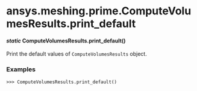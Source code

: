 <a id="ansys-meshing-prime-computevolumesresults-print-default"></a>

# ansys.meshing.prime.ComputeVolumesResults.print_default

<a id="ansys.meshing.prime.ComputeVolumesResults.print_default"></a>

#### *static* ComputeVolumesResults.print_default()

Print the default values of `ComputeVolumesResults` object.

### Examples

```pycon
>>> ComputeVolumesResults.print_default()
```

<!-- !! processed by numpydoc !! -->
